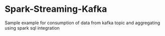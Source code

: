# Spark-Streaming-Kafka
Sample example for consumption of data from kafka topic and aggregating using spark sql integration
